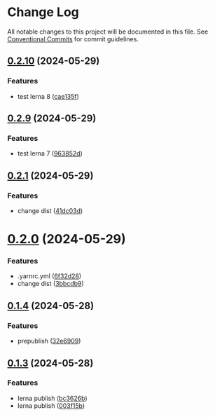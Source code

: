 # Change Log

All notable changes to this project will be documented in this file.
See [Conventional Commits](https://conventionalcommits.org) for commit guidelines.

## [0.2.10](https://github.com/mizi-lin/hulujs/compare/v0.2.9...v0.2.10) (2024-05-29)


### Features

* test lerna 8 ([cae135f](https://github.com/mizi-lin/hulujs/commit/cae135f0ef3398ae2b24a00aae9eeec8534afefd))





## [0.2.9](https://github.com/mizi-lin/hulujs/compare/v0.2.8...v0.2.9) (2024-05-29)


### Features

* test lerna 7 ([963852d](https://github.com/mizi-lin/hulujs/commit/963852d18a374a77e3f2c052452baa6b5ae5a59e))





## [0.2.1](https://github.com/mizi-lin/hulujs/compare/v0.2.0...v0.2.1) (2024-05-29)


### Features

* change dist ([41dc03d](https://github.com/mizi-lin/hulujs/commit/41dc03daff8825c4d9a448ea720d5bb4e3d46dc1))





# [0.2.0](https://github.com/mizi-lin/hulujs/compare/v0.1.4...v0.2.0) (2024-05-29)


### Features

* .yarnrc.yml ([6f32d28](https://github.com/mizi-lin/hulujs/commit/6f32d28047ad65382f5612fb3711769d12fcd4d9))
* change dist ([3bbcdb9](https://github.com/mizi-lin/hulujs/commit/3bbcdb9793b5f8f272f6f4598fde4bba57e1f14e))





## [0.1.4](https://github.com/mizi-lin/hulujs/compare/v0.1.3...v0.1.4) (2024-05-28)


### Features

* prepublish ([32e6909](https://github.com/mizi-lin/hulujs/commit/32e690934357988db0003459dc73f85998804329))





## [0.1.3](https://github.com/mizi-lin/hulujs/compare/v0.1.2...v0.1.3) (2024-05-28)


### Features

* lerna publish ([bc3626b](https://github.com/mizi-lin/hulujs/commit/bc3626b69e73d2f1399c13f23b19f6030908f2a4))
* lerna publish ([003f15b](https://github.com/mizi-lin/hulujs/commit/003f15bb8063a61786a6a61666493a0b7a3e7dab))
